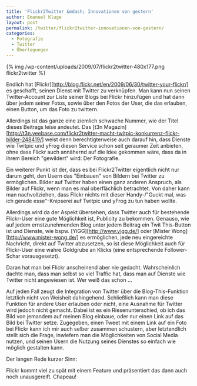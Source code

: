 ```yaml
---
title: 'Flickr2Twitter &mdash; Innovationen von gestern'
author: Emanuel Kluge
layout: post
permalink: /twitter/flickr2twitter-innovationen-von-gestern/
categories:
  - Fotografie
  - Twitter
  - Überlegungen
---
```


{% img /wp-content/uploads/2009/07/flickr2twitter-480x177.png flickr2twitter %}

Endlich hat [Flickr][http://blog.flickr.net/en/2009/06/30/twitter-your-flickr/] es geschafft, seinen Dienst mit Twitter zu verknüpfen. Man kann nun seinen Twitter-Account zur Liste seiner Blogs bei Flickr hinzufügen und hat dann über jedem seiner Fotos, sowie über den Fotos der User, die das erlauben, einen Button, um das Foto zu twittern.

Allerdings ist das ganze eine ziemlich schwache Nummer, wie der Titel dieses Beitrags leise andeutet. Das [t3n Magazin][http://t3n.yeebase.com/flickr2twitter-macht-twitpic-konkurrenz-flickr-bilder-248419/] weist denn berechtigterweise auch darauf hin, dass Dienste wie Twitpic und yFrog diesen Service schon seit geraumer Zeit anbieten, ohne dass Flickr auch annähernd auf die Idee gekommen wäre, dass da in ihrem Bereich "gewildert" wird: Der Fotografie.

Ein weiterer Punkt ist der, dass es bei Flickr2Twitter eigentlich nicht nur darum geht, den Usern das "Einbauen" von Bildern bei Twitter zu ermöglichen. Bilder auf Twitter haben einen ganz anderen Anspruch, als Bilder auf Flickr, wenn man es mal oberflächlich betrachtet. Von daher kann man nachvollziehen, dass Flickr nichts mit dieser Handy-/"Guckt mal, was ich gerade esse"-Knipserei auf Twitpic und yFrog zu tun haben wollte.

Allerdings wird da der Aspekt übersehen, dass Twitter auch für bestehende Flickr-User eine gute Möglichkeit ist, Publicity zu bekommen. Genauso, wie auf jedem ernstzunehmenden Blog unter jedem Beitrag ein Twit This-Button ist und Dienste, wie bspw. [YiGG][http://www.yigg.de/] oder [Mister Wong][http://www.mister-wong.de/] es ermöglichen, jede neu eingereichte Nachricht, direkt auf Twitter abzusetzen, so ist diese Möglichkeit auch für Flickr-User eine wahre Goldgrube an Klicks (eine entsprechende Follower-Schar vorausgesetzt).

Daran hat man bei Flickr anscheinend aber nie gedacht. Wahrscheinlich dachte man, dass man selbst so viel Traffic hat, dass man auf Dienste wie Twitter nicht angewiesen ist. Wer weiß das schon …

Auf jeden Fall zeugt die Integration von Twitter über die Blog-This-Funktion letztlich nicht von Weisheit dahingehend. Schließlich kann man diese Funktion für andere User erlauben oder nicht, eine Ausnahme für Twitter wird jedoch nicht gemacht. Dabei ist es ein Riesenunterschied, ob ich das Bild von jemandem auf meinen Blog einbaue, oder nur einen Link auf das Bild bei Twitter setze. Zugegeben, einen Tweet mit einem Link auf ein Foto bei Flickr kann ich mir auch selber zusammen schustern, aber letztendlich stellt sich die Frage, inwiefern man die Möglichkeiten von Social Media nutzen, und seinen Usern die Nutzung seines Dienstes so einfach wie möglich gestalten kann.

Der langen Rede kurzer Sinn:

Flickr kommt viel zu spät mit einem Feature und präsentiert das dann auch noch unausgereift. Chapeau!
